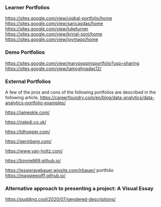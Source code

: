 ### Learner Portfolios
https://sites.google.com/view/uiqbal-portfolio/home <br>
https://sites.google.com/view/saricagdas/home <br>
https://sites.google.com/view/luketurner <br>
https://sites.google.com/view/krinal-soni/home <br>
https://sites.google.com/view/joymago/home

### Demo Portfolios
https://sites.google.com/view/marypoppinsportfolio?usp=sharing <br>
https://sites.google.com/view/tamoghnadas12/ 

### External Portfolios
A few of the pros and cons of the following portfolios are described in the following article, https://careerfoundry.com/en/blog/data-analytics/data-analytics-portfolio-examples/

https://jameskle.com/

https://naledi.co.uk/

https://tdhopper.com/

https://gerinberg.com/

https://www.yan-holtz.com/

https://binnie869.github.io/

https://jessierayebauer.wixsite.com/jrbauer/
portfolio
https://maggiewolff.github.io/

### Alternative approach to presenting a project: A Visual Essay 
https://pudding.cool/2020/07/gendered-descriptions/



 

